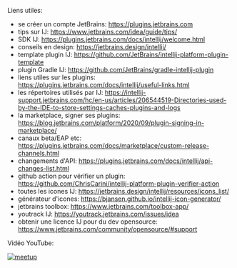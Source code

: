 Liens utiles:

* se créer un compte JetBrains: https://plugins.jetbrains.com
* tips sur IJ: https://www.jetbrains.com/idea/guide/tips/
* SDK IJ: https://plugins.jetbrains.com/docs/intellij/welcome.html
* conseils en design: https://jetbrains.design/intellij/
* template plugin IJ: https://github.com/JetBrains/intellij-platform-plugin-template
* plugin Gradle IJ: https://github.com/JetBrains/gradle-intellij-plugin
* liens utiles sur les plugins: https://plugins.jetbrains.com/docs/intellij/useful-links.html
* les répertoires utilisés par IJ: https://intellij-support.jetbrains.com/hc/en-us/articles/206544519-Directories-used-by-the-IDE-to-store-settings-caches-plugins-and-logs
* la marketplace, signer ses plugins: https://blog.jetbrains.com/platform/2020/09/plugin-signing-in-marketplace/
* canaux beta/EAP etc: https://plugins.jetbrains.com/docs/marketplace/custom-release-channels.html
* changements d'API: https://plugins.jetbrains.com/docs/intellij/api-changes-list.html
* github action pour vérifier un plugin: https://github.com/ChrisCarini/intellij-platform-plugin-verifier-action
* toutes les icones IJ: https://jetbrains.design/intellij/resources/icons_list/
* générateur d'icones: https://bjansen.github.io/intellij-icon-generator/
* jetbrains toolbox: https://www.jetbrains.com/toolbox-app/
* youtrack IJ: https://youtrack.jetbrains.com/issues/idea
* obtenir une licence IJ pour du dev opensource: https://www.jetbrains.com/community/opensource/#support

Vidéo YouTube:  

<a href="https://www.youtube.com/watch?v=9L_ZL3QylDw"><img src="https://secure.meetupstatic.com/photos/event/9/f/5/f/clean_499360799.jpeg" alt="meetup"></a>